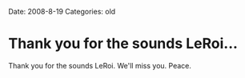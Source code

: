 Date: 2008-8-19
Categories: old

# Thank you for the sounds LeRoi...

Thank you for the sounds LeRoi. We'll miss you. Peace.
